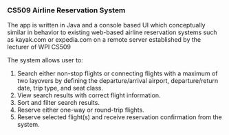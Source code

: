 ### CS509 Airline Reservation System 
The app is written in Java and a console based UI which conceptually similar in behavior to existing web-based airline reservation systems such as kayak.com or expedia.com on a remote server established by the lecturer of WPI CS509

The system allows user to:
1. Search either non-stop flights or connecting flights with a maximum of two layovers by defining the departure/arrival airport, departure/return date, trip type, and seat class.
2. View search results with correct flight information.
3. Sort and filter search results.
4. Reserve either one-way or round-trip flights.
5. Reserve selected flight(s) and receive reservation confirmation from the system.
